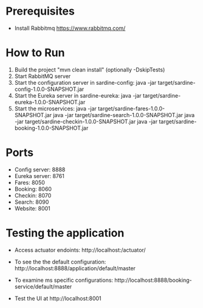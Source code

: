 # Prerequisites
- Install Rabbitmq https://www.rabbitmq.com/

# How to Run
1. Build the project "mvn clean install" (optionally -DskipTests)
2. Start RabbitMQ server
3. Start the configuration server in sardine-config: java -jar target/sardine-config-1.0.0-SNAPSHOT.jar
4. Start the Eureka server in sardine-eureka: java -jar target/sardine-eureka-1.0.0-SNAPSHOT.jar
5. Start the microservices:
   java -jar target/sardine-fares-1.0.0-SNAPSHOT.jar
   java -jar target/sardine-search-1.0.0-SNAPSHOT.jar
   java -jar target/sardine-checkin-1.0.0-SNAPSHOT.jar
   java -jar target/sardine-booking-1.0.0-SNAPSHOT.jar


# Ports

- Config server: 8888
- Eureka server: 8761
- Fares: 8050
- Booking: 8060
- Checkin: 8070
- Search: 8090
- Website: 8001


# Testing the application

- Access actuator endoints: http://localhost:<port>/actuator/
- To see the the default configuration: http://localhost:8888/application/default/master
- To examine ms specific configurations: http://localhost:8888/booking-service/default/master

   
- Test the UI at http://localhost:8001